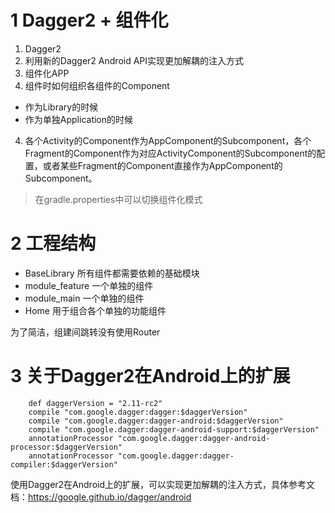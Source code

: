 # 1 Dagger2 + 组件化

1. Dagger2
1. 利用新的Dagger2 Android API实现更加解耦的注入方式
2. 组件化APP
3. 组件时如何组织各组件的Component
  - 作为Library的时候
  - 作为单独Application的时候
4. 各个Activity的Component作为AppComponent的Subcomponent，各个Fragment的Component作为对应ActivityComponent的Subcomponent的配置，或者某些Fragment的Component直接作为AppComponent的Subcomponent。


>在gradle.properties中可以切换组件化模式

# 2 工程结构

- BaseLibrary 所有组件都需要依赖的基础模块
- module_feature 一个单独的组件
- module_main 一个单独的组件
- Home 用于组合各个单独的功能组件

为了简洁，组建间跳转没有使用Router

# 3 关于Dagger2在Android上的扩展

```
    def daggerVersion = "2.11-rc2"
    compile "com.google.dagger:dagger:$daggerVersion"
    compile "com.google.dagger:dagger-android:$daggerVersion"
    compile "com.google.dagger:dagger-android-support:$daggerVersion"
    annotationProcessor "com.google.dagger:dagger-android-processor:$daggerVersion"
    annotationProcessor "com.google.dagger:dagger-compiler:$daggerVersion"
```

使用Dagger2在Android上的扩展，可以实现更加解耦的注入方式，具体参考文档：https://google.github.io/dagger/android
